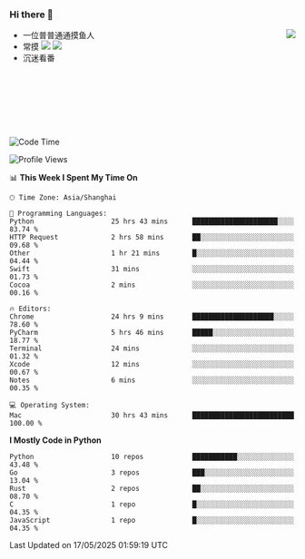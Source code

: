 ### Hi there 👋


<a href="https://github.com/yanlc39">
  <img align="right" src="https://github-readme-stats.vercel.app/api?username=yanlc39&show_icons=true&hide_border=true&icon_color=586069&title_color=a0a9af">
</a>

- 一位普普通通摸鱼人
- 常摸 ![](https://img.shields.io/badge/-Python-3e74a2?style=flat-square&logo=Python&logoColor=fff) ![](https://img.shields.io/badge/-C%2B%2B-brightgreen?style=flat-square)
- 沉迷看番



<br><br><br><br><br><br>


<!--START_SECTION:waka-->
![Code Time](http://img.shields.io/badge/Code%20Time-1%2C186%20hrs%2022%20mins-blue)

![Profile Views](http://img.shields.io/badge/Profile%20Views-0-blue)

📊 **This Week I Spent My Time On** 

```text
🕑︎ Time Zone: Asia/Shanghai

💬 Programming Languages: 
Python                   25 hrs 43 mins      █████████████████████░░░░   83.74 % 
HTTP Request             2 hrs 58 mins       ██░░░░░░░░░░░░░░░░░░░░░░░   09.68 % 
Other                    1 hr 21 mins        █░░░░░░░░░░░░░░░░░░░░░░░░   04.44 % 
Swift                    31 mins             ░░░░░░░░░░░░░░░░░░░░░░░░░   01.73 % 
Cocoa                    2 mins              ░░░░░░░░░░░░░░░░░░░░░░░░░   00.16 % 

🔥 Editors: 
Chrome                   24 hrs 9 mins       ████████████████████░░░░░   78.60 % 
PyCharm                  5 hrs 46 mins       █████░░░░░░░░░░░░░░░░░░░░   18.77 % 
Terminal                 24 mins             ░░░░░░░░░░░░░░░░░░░░░░░░░   01.32 % 
Xcode                    12 mins             ░░░░░░░░░░░░░░░░░░░░░░░░░   00.67 % 
Notes                    6 mins              ░░░░░░░░░░░░░░░░░░░░░░░░░   00.35 % 

💻 Operating System: 
Mac                      30 hrs 43 mins      █████████████████████████   100.00 % 
```

**I Mostly Code in Python** 

```text
Python                   10 repos            ███████████░░░░░░░░░░░░░░   43.48 % 
Go                       3 repos             ███░░░░░░░░░░░░░░░░░░░░░░   13.04 % 
Rust                     2 repos             ██░░░░░░░░░░░░░░░░░░░░░░░   08.70 % 
C                        1 repo              █░░░░░░░░░░░░░░░░░░░░░░░░   04.35 % 
JavaScript               1 repo              █░░░░░░░░░░░░░░░░░░░░░░░░   04.35 % 
```




 Last Updated on 17/05/2025 01:59:19 UTC
<!--END_SECTION:waka-->
